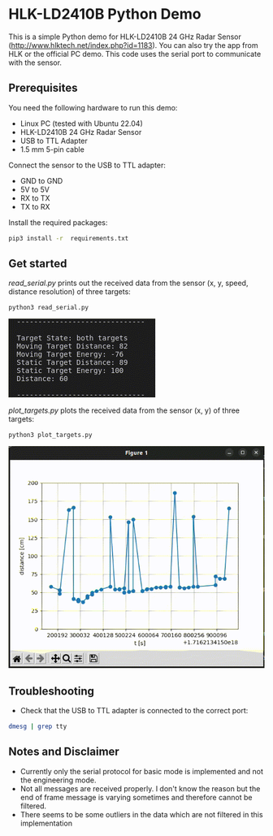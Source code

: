 # HLK-LD2410B Python Demo
This is a simple Python demo for HLK-LD2410B 24 GHz Radar Sensor (http://www.hlktech.net/index.php?id=1183). You can also try the app from HLK or the official PC demo. This code uses the serial port to communicate with the sensor.

## Prerequisites
You need the following hardware to run this demo:
- Linux PC (tested with Ubuntu 22.04)
- HLK-LD2410B 24 GHz Radar Sensor
- USB to TTL Adapter
- 1.5 mm 5-pin cable

Connect the sensor to the USB to TTL adapter:
- GND to GND
- 5V to 5V
- RX to TX
- TX to RX

Install the required packages:
```bash
pip3 install -r  requirements.txt
```

## Get started
*read_serial.py* prints out the received data from the sensor (x, y, speed, distance resolution) of three targets:
```bash
python3 read_serial.py
```
![Serial Demo](./gifs/serial.gif)

*plot_targets.py* plots the received data from the sensor (x, y) of three targets:
```bash
python3 plot_targets.py
```
![Distance Demo](./gifs/distance_plot.gif)


## Troubleshooting
- Check that the USB to TTL adapter is connected to the correct port:
```bash
dmesg | grep tty
```

## Notes and Disclaimer
- Currently only the serial protocol for basic mode is implemented and not the engineering mode.
- Not all messages are received properly. I don't know the reason but the end of frame message is varying sometimes and therefore cannot be filtered. 
- There seems to be some outliers in the data which are not filtered in this implementation
